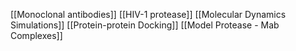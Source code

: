 [[Monoclonal antibodies]]
[[HIV-1 protease]]
[[Molecular Dynamics Simulations]]
[[Protein-protein Docking]]
[[Model Protease - Mab Complexes]]
